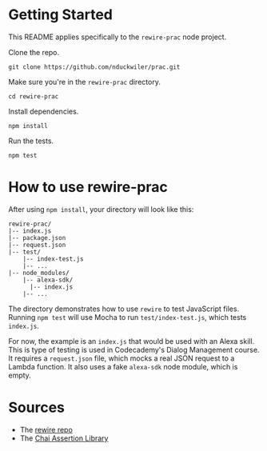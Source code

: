 # Getting Started

This README applies specifically to the `rewire-prac` node project.

Clone the repo.

```
git clone https://github.com/nduckwiler/prac.git
```

Make sure you're in the `rewire-prac` directory.

```
cd rewire-prac
```

Install dependencies.

```
npm install
```

Run the tests.

```
npm test
```

# How to use rewire-prac

After using `npm install`, your directory will look like this:
```
rewire-prac/
|-- index.js
|-- package.json
|-- request.json
|-- test/
    |-- index-test.js
    |-- ...
|-- node_modules/
    |-- alexa-sdk/
      |-- index.js
    |-- ...
```
The directory demonstrates how to use `rewire` to test JavaScript files. Running `npm test` will use Mocha to run `test/index-test.js`, which tests `index.js`. 

For now, the example is an `index.js` that would be used with an Alexa skill. This is type of testing is used in Codecademy's Dialog Management course. It requires a `request.json` file, which mocks a real JSON request to a Lambda function. It also uses a fake `alexa-sdk` node module, which is empty.

# Sources

- The [rewire repo](https://github.com/jhnns/rewire)
- The [Chai Assertion Library](http://www.chaijs.com/api/assert/)

